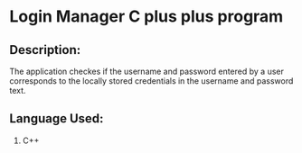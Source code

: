 # Login Manager C plus plus program
## Description:
  The application checkes if the username and password entered by a user corresponds to the locally stored credentials in the username and password text.
  
 ## Language Used:
  1. C++

